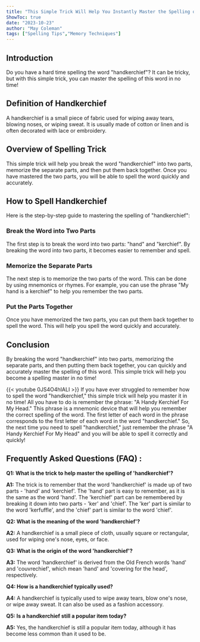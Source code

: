 ```yaml
---
title: "This Simple Trick Will Help You Instantly Master the Spelling of 'Handkerchief'!"
ShowToc: true 
date: "2023-10-23"
author: "May Coleman" 
tags: ["Spelling Tips","Memory Techniques"]
---
```

## Introduction
Do you have a hard time spelling the word "handkerchief"? It can be tricky, but with this simple trick, you can master the spelling of this word in no time! 

## Definition of Handkerchief
A handkerchief is a small piece of fabric used for wiping away tears, blowing noses, or wiping sweat. It is usually made of cotton or linen and is often decorated with lace or embroidery.

## Overview of Spelling Trick
This simple trick will help you break the word "handkerchief" into two parts, memorize the separate parts, and then put them back together. Once you have mastered the two parts, you will be able to spell the word quickly and accurately. 

## How to Spell Handkerchief
Here is the step-by-step guide to mastering the spelling of "handkerchief":

### Break the Word into Two Parts
The first step is to break the word into two parts: "hand" and "kerchief". By breaking the word into two parts, it becomes easier to remember and spell.

### Memorize the Separate Parts
The next step is to memorize the two parts of the word. This can be done by using mnemonics or rhymes. For example, you can use the phrase "My hand is a kerchief" to help you remember the two parts.

### Put the Parts Together
Once you have memorized the two parts, you can put them back together to spell the word. This will help you spell the word quickly and accurately.

## Conclusion
By breaking the word "handkerchief" into two parts, memorizing the separate parts, and then putting them back together, you can quickly and accurately master the spelling of this word. This simple trick will help you become a spelling master in no time!

{{< youtube 0JS4O4hIALI >}} 
If you have ever struggled to remember how to spell the word "handkerchief," this simple trick will help you master it in no time! All you have to do is remember the phrase: "A Handy Kerchief For My Head." This phrase is a mnemonic device that will help you remember the correct spelling of the word. The first letter of each word in the phrase corresponds to the first letter of each word in the word "handkerchief." So, the next time you need to spell "handkerchief," just remember the phrase "A Handy Kerchief For My Head" and you will be able to spell it correctly and quickly!

## Frequently Asked Questions (FAQ) :
**Q1: What is the trick to help master the spelling of 'handkerchief'?**

**A1:** The trick is to remember that the word 'handkerchief' is made up of two parts - 'hand' and 'kerchief'. The 'hand' part is easy to remember, as it is the same as the word 'hand'. The 'kerchief' part can be remembered by breaking it down into two parts - 'ker' and 'chief'. The 'ker' part is similar to the word 'kerfuffle', and the 'chief' part is similar to the word 'chief'. 

**Q2: What is the meaning of the word 'handkerchief'?**

**A2:** A handkerchief is a small piece of cloth, usually square or rectangular, used for wiping one's nose, eyes, or face. 

**Q3: What is the origin of the word 'handkerchief'?**

**A3:** The word 'handkerchief' is derived from the Old French words 'hand' and 'couvrechief', which mean 'hand' and 'covering for the head', respectively. 

**Q4: How is a handkerchief typically used?**

**A4:** A handkerchief is typically used to wipe away tears, blow one's nose, or wipe away sweat. It can also be used as a fashion accessory. 

**Q5: Is a handkerchief still a popular item today?**

**A5:** Yes, the handkerchief is still a popular item today, although it has become less common than it used to be.





